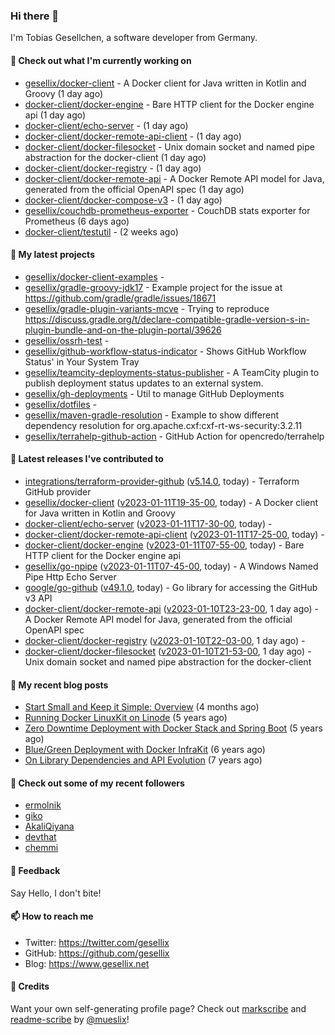 ### Hi there 👋

I'm Tobias Gesellchen, a software developer from Germany.

#### 👷 Check out what I'm currently working on

- [gesellix/docker-client](https://github.com/gesellix/docker-client) - A Docker client for Java written in Kotlin and Groovy (1 day ago)
- [docker-client/docker-engine](https://github.com/docker-client/docker-engine) - Bare HTTP client for the Docker engine api (1 day ago)
- [docker-client/echo-server](https://github.com/docker-client/echo-server) -  (1 day ago)
- [docker-client/docker-remote-api-client](https://github.com/docker-client/docker-remote-api-client) -  (1 day ago)
- [docker-client/docker-filesocket](https://github.com/docker-client/docker-filesocket) - Unix domain socket and named pipe abstraction for the docker-client (1 day ago)
- [docker-client/docker-registry](https://github.com/docker-client/docker-registry) -  (1 day ago)
- [docker-client/docker-remote-api](https://github.com/docker-client/docker-remote-api) - A Docker Remote API model for Java, generated from the official OpenAPI spec (1 day ago)
- [docker-client/docker-compose-v3](https://github.com/docker-client/docker-compose-v3) -  (1 day ago)
- [gesellix/couchdb-prometheus-exporter](https://github.com/gesellix/couchdb-prometheus-exporter) - CouchDB stats exporter for Prometheus (6 days ago)
- [docker-client/testutil](https://github.com/docker-client/testutil) -  (2 weeks ago)

#### 🌱 My latest projects

- [gesellix/docker-client-examples](https://github.com/gesellix/docker-client-examples) - 
- [gesellix/gradle-groovy-jdk17](https://github.com/gesellix/gradle-groovy-jdk17) - Example project for the issue at https://github.com/gradle/gradle/issues/18671
- [gesellix/gradle-plugin-variants-mcve](https://github.com/gesellix/gradle-plugin-variants-mcve) - Trying to reproduce https://discuss.gradle.org/t/declare-compatible-gradle-version-s-in-plugin-bundle-and-on-the-plugin-portal/39626
- [gesellix/ossrh-test](https://github.com/gesellix/ossrh-test) - 
- [gesellix/github-workflow-status-indicator](https://github.com/gesellix/github-workflow-status-indicator) - Shows GitHub Workflow Status&#39; in Your System Tray
- [gesellix/teamcity-deployments-status-publisher](https://github.com/gesellix/teamcity-deployments-status-publisher) - A TeamCity plugin to publish deployment status updates to an external system.
- [gesellix/gh-deployments](https://github.com/gesellix/gh-deployments) - Util to manage GitHub Deployments
- [gesellix/dotfiles](https://github.com/gesellix/dotfiles) - 
- [gesellix/maven-gradle-resolution](https://github.com/gesellix/maven-gradle-resolution) - Example to show different dependency resolution for org.apache.cxf:cxf-rt-ws-security:3.2.11
- [gesellix/terrahelp-github-action](https://github.com/gesellix/terrahelp-github-action) - GitHub Action for opencredo/terrahelp

#### 🔭 Latest releases I've contributed to

- [integrations/terraform-provider-github](https://github.com/integrations/terraform-provider-github) ([v5.14.0](https://github.com/integrations/terraform-provider-github/releases/tag/v5.14.0), today) - Terraform GitHub provider
- [gesellix/docker-client](https://github.com/gesellix/docker-client) ([v2023-01-11T19-35-00](https://github.com/gesellix/docker-client/releases/tag/v2023-01-11T19-35-00), today) - A Docker client for Java written in Kotlin and Groovy
- [docker-client/echo-server](https://github.com/docker-client/echo-server) ([v2023-01-11T17-30-00](https://github.com/docker-client/echo-server/releases/tag/v2023-01-11T17-30-00), today) - 
- [docker-client/docker-remote-api-client](https://github.com/docker-client/docker-remote-api-client) ([v2023-01-11T17-25-00](https://github.com/docker-client/docker-remote-api-client/releases/tag/v2023-01-11T17-25-00), today) - 
- [docker-client/docker-engine](https://github.com/docker-client/docker-engine) ([v2023-01-11T07-55-00](https://github.com/docker-client/docker-engine/releases/tag/v2023-01-11T07-55-00), today) - Bare HTTP client for the Docker engine api
- [gesellix/go-npipe](https://github.com/gesellix/go-npipe) ([v2023-01-11T07-45-00](https://github.com/gesellix/go-npipe/releases/tag/v2023-01-11T07-45-00), today) - A Windows Named Pipe Http Echo Server
- [google/go-github](https://github.com/google/go-github) ([v49.1.0](https://github.com/google/go-github/releases/tag/v49.1.0), today) - Go library for accessing the GitHub v3 API
- [docker-client/docker-remote-api](https://github.com/docker-client/docker-remote-api) ([v2023-01-10T23-23-00](https://github.com/docker-client/docker-remote-api/releases/tag/v2023-01-10T23-23-00), 1 day ago) - A Docker Remote API model for Java, generated from the official OpenAPI spec
- [docker-client/docker-registry](https://github.com/docker-client/docker-registry) ([v2023-01-10T22-03-00](https://github.com/docker-client/docker-registry/releases/tag/v2023-01-10T22-03-00), 1 day ago) - 
- [docker-client/docker-filesocket](https://github.com/docker-client/docker-filesocket) ([v2023-01-10T21-53-00](https://github.com/docker-client/docker-filesocket/releases/tag/v2023-01-10T21-53-00), 1 day ago) - Unix domain socket and named pipe abstraction for the docker-client

#### 📜 My recent blog posts

- [Start Small and Keep it Simple: Overview](https://www.gesellix.net/post/start-small-keep-it-simple-overview/) (4 months ago)
- [Running Docker LinuxKit on Linode](https://www.gesellix.net/post/running-docker-linuxkit-on-linode/) (5 years ago)
- [Zero Downtime Deployment with Docker Stack and Spring Boot](https://www.gesellix.net/post/zero-downtime-deployment-with-docker-stack-and-spring-boot/) (5 years ago)
- [Blue/Green Deployment with Docker InfraKit](https://www.gesellix.net/post/blue-green-deployment-with-docker-infrakit/) (6 years ago)
- [On Library Dependencies and API Evolution](https://www.gesellix.net/post/choosing-a-library/) (7 years ago)



#### 👯 Check out some of my recent followers

- [ermolnik](https://github.com/ermolnik)
- [giko](https://github.com/giko)
- [AkaliQiyana](https://github.com/AkaliQiyana)
- [devthat](https://github.com/devthat)
- [chemmi](https://github.com/chemmi)

#### 💬 Feedback

Say Hello, I don't bite!

#### 📫 How to reach me

- Twitter: https://twitter.com/gesellix
- GitHub: https://github.com/gesellix
- Blog: https://www.gesellix.net

#### 🙇 Credits

Want your own self-generating profile page? Check out [markscribe](https://github.com/muesli/markscribe)
and [readme-scribe](https://github.com/muesli/readme-scribe) by [@mueslix](https://twitter.com/mueslix)!
